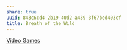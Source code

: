 ```yaml
---
share: true
uuid: 843c6cd4-2b19-40d2-a439-3f67bed403cf
title: Breath of the Wild
---
```

[Video Games](/d5de46c0-134d-4329-b3b5-5783f6c2c2e9)